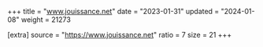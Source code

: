 +++
title = "www.jouissance.net"
date = "2023-01-31"
updated = "2024-01-08"
weight = 21273

[extra]
source = "https://www.jouissance.net"
ratio = 7
size = 21
+++
